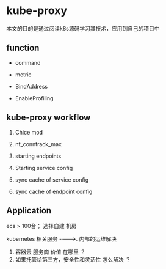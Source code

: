 # kube-proxy

本文的目的是通过阅读k8s源码学习其技术，应用到自己的项目中

## function

- command
- metric

- BindAddress
- EnableProfiling





## kube-proxy workflow

1. Chice mod

2. nf_conntrack_max
3. starting endpoints
4. Starting service config 
5. sync cache of service config
6. sync cache of endpoint config





## Application





ecs > 100台；      选择自建 机房

kubernetes 相关服务   ---->.  内部的运维解决



1. 容器云 服务商 价值 在哪里 ？
2. 如果托管给第三方，安全性和灵活性 怎么解决 ？

